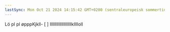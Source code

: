 ```yaml
---
lastSync: Mon Oct 21 2024 14:15:42 GMT+0200 (sentraleuropeisk sommertid)
---
```

Lö pl pl øpppKjkll- [ ] llllllllllllllllllllklllloll